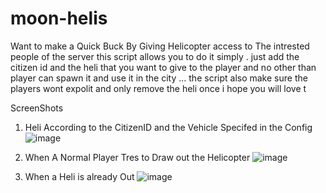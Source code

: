 # moon-helis
Want to make a Quick Buck By Giving Helicopter access to The intrested people of the server this script allows you to do it simply . just add the citizen id and the heli that you want to give to the player and no other than player can spawn it and use it in the city ... the script also make sure the players wont expolit and only remove the heli once i hope you will love t

ScreenShots 

1) Heli According to the CitizenID and the Vehicle Specifed in the Config 
![image](https://github.com/OmiJod/moon-helis/assets/69292814/6333b757-7dd7-4bde-9b11-1e08a3157048)

2) When A Normal Player Tres to Draw out the Helicopter
![image](https://github.com/OmiJod/moon-helis/assets/69292814/31504b03-fad5-495b-a559-67e3ea1c559f)

3) When a Heli is already Out
![image](https://github.com/OmiJod/moon-helis/assets/69292814/519b61a0-6e0e-4552-9a5d-9288f64fdd84)
 
